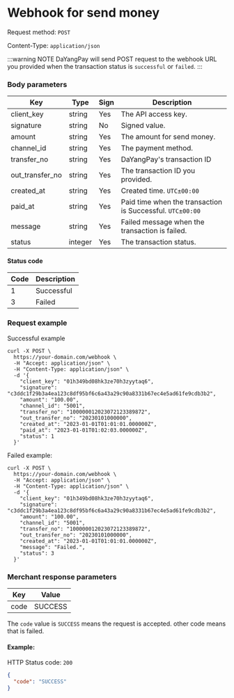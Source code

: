 # Webhook for send money 

Request method: `POST`

Content-Type: `application/json`

:::warning NOTE
DaYangPay will send POST request to the webhook URL you provided when the transaction status is `successful` or `failed`.
:::

### Body parameters <Badge type="tip" text="Body" vertical="top" />

| Key             | Type    | Sign | Description                                               |
|-----------------|---------|------|-----------------------------------------------------------|
| client_key      | string  | Yes  | The API access key.                                       |
| signature       | string  | No   | Signed value.                                             |
| amount          | string  | Yes  | The amount for send money.                                |
| channel_id      | string  | Yes  | The payment method.                                       |
| transfer_no     | string  | Yes  | DaYangPay's transaction ID                                |
| out_transfer_no | string  | Yes  | The transaction ID you provided.                          |
| created_at      | string  | Yes  | Created time. `UTC±00:00`                                 |
| paid_at         | string  | Yes  | Paid time when the transaction is Successful. `UTC±00:00` |
| message         | string  | Yes  | Failed message when the transaction is failed.            |
| status          | integer | Yes  | The transaction status.                                   |

#### Status code

| Code | Description |
|------|-------------|
| 1    | Successful  | 
| 3    | Failed      | 

### Request example

Successful example

```shell{11,14}
curl -X POST \
  https://your-domain.com/webhook \
  -H "Accept: application/json" \
  -H "Content-Type: application/json" \
  -d '{
    "client_key": "01h349bd08hk3ze70h3zyytaq6",
    "signature": "c3ddc1f29b3a4ea123c8df95bf6c6a43a29c90a8331b67ec4e5ad61fe9cdb3b2",
    "amount": "100.00",
    "channel_id": "5001",
    "transfer_no": "100000012023072123389872",
    "out_transfer_no": "20230101000000",
    "created_at": "2023-01-01T01:01:01.000000Z",
    "paid_at": "2023-01-01T01:02:03.000000Z",
    "status": 1
  }'
```

Failed example:

```shell{11,13,14}
curl -X POST \
  https://your-domain.com/webhook \
  -H "Accept: application/json" \
  -H "Content-Type: application/json" \
  -d '{
    "client_key": "01h349bd08hk3ze70h3zyytaq6",
    "signature": "c3ddc1f29b3a4ea123c8df95bf6c6a43a29c90a8331b67ec4e5ad61fe9cdb3b2",
    "amount": "100.00",
    "channel_id": "5001",
    "transfer_no": "100000012023072123389872",
    "out_transfer_no": "20230101000000",
    "created_at": "2023-01-01T01:01:01.000000Z",
    "message": "Failed.",
    "status": 3
  }'
```

### Merchant response parameters

| Key  | Value    |
|------|----------|
| code | SUCCESS  |

The `code` value is `SUCCESS` means the request is  accepted. other code means that is failed.

#### Example:

HTTP Status code: `200`

```json
{
  "code": "SUCCESS"
}
```
